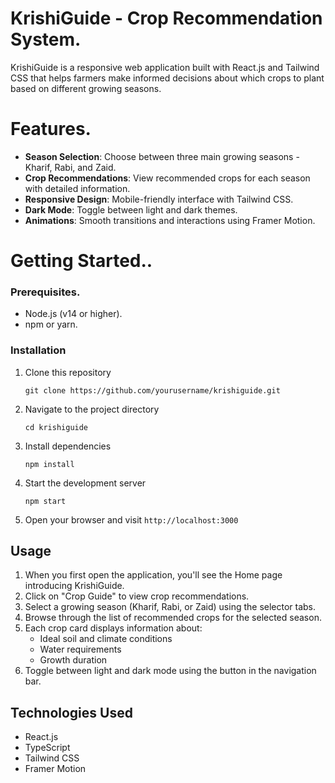 # KrishiGuide - Crop Recommendation System.

KrishiGuide is a responsive web application built with React.js and Tailwind CSS that helps farmers make informed decisions about which crops to plant based on different growing seasons.

# Features.

- **Season Selection**: Choose between three main growing seasons - Kharif, Rabi, and Zaid.
- **Crop Recommendations**: View recommended crops for each season with detailed information.
- **Responsive Design**: Mobile-friendly interface with Tailwind CSS.
- **Dark Mode**: Toggle between light and dark themes.
- **Animations**: Smooth transitions and interactions using Framer Motion.

# Getting Started..

### Prerequisites.

- Node.js (v14 or higher).
- npm or yarn.

### Installation

1. Clone this repository
   ```
   git clone https://github.com/yourusername/krishiguide.git
   ```

2. Navigate to the project directory
   ```
   cd krishiguide
   ```

3. Install dependencies
   ```
   npm install
   ```

4. Start the development server
   ```
   npm start
   ```

5. Open your browser and visit `http://localhost:3000`

## Usage

1. When you first open the application, you'll see the Home page introducing KrishiGuide.
2. Click on "Crop Guide" to view crop recommendations.
3. Select a growing season (Kharif, Rabi, or Zaid) using the selector tabs.
4. Browse through the list of recommended crops for the selected season.
5. Each crop card displays information about:
   - Ideal soil and climate conditions
   - Water requirements
   - Growth duration
6. Toggle between light and dark mode using the button in the navigation bar.

## Technologies Used

- React.js
- TypeScript
- Tailwind CSS
- Framer Motion
